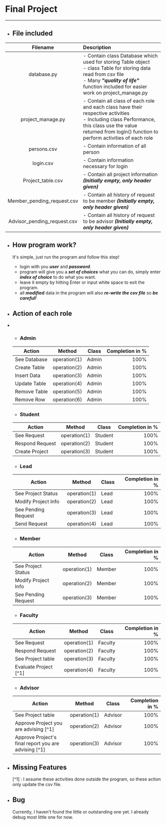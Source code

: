 # Final Project

---
- ## File included
|          Filename           | Description                                                                                                                                                                                                     |
|:---------------------------:|:----------------------------------------------------------------------------------------------------------------------------------------------------------------------------------------------------------------|
|         database.py         | - Contain class Database which used for storing Table object </br>- class Table for storing data read from csv file </br>- Many _**"quality of life"**_ function included for easier work on project_manage.py  |
|      project_manage.py      | - Contain all class of each role and each class have their respective activities </br>- Including class Performance, this class use the value returned from login() function to perform activities of each role |
|         persons.csv         | - Contain information of all person                                                                                                                                                                             |
|          login.csv          | - Contain information necessary for login                                                                                                                                                                       |
|      Project_table.csv      | - Contain all project information _**(Initially empty, only header given)**_                                                                                                                                    |
| Member_pending_request.csv  | - Contain all history of request to be member _**(Initially empty, only header given)**_                                                                                                                        |
| Advisor_pending_request.csv | - Contain all history of request to be advisor _**(Initially empty, only header given)**_                                                                                                                       |

- ## How program work?
    It's simple, just run the program and follow this step!
    - login with you _**user**_ and _**password**_.
    - program will give you a _**set of choices**_ what you can do, simply enter _**index of choice**_ to do what you want. 
    - leave it empty by hitting Enter or input white space to exit the program.
    - all _**modified**_ data in the program will also _**re-write the csv file**_ so _**be careful!**_

- ## Action of each role
- 
  - ### Admin
   | Action       | Method       | Class   | Completion in % |
   |--------------|--------------|---------|----------------:|
   | See Database | operation(1) | Admin   |            100% |
   | Create Table | operation(2) | Admin   |            100% |
   | Insert Data  | operation(3) | Admin   |            100% |
   | Update Table | operation(4) | Admin   |            100% |
   | Remove Table | operation(5) | Admin   |            100% |
   | Remove Row   | operation(6) | Admin   |            100% |

  - ### Student
   | Action          | Method       | Class   | Completion in % |
   |-----------------|--------------|---------|----------------:|
   | See Request     | operation(1) | Student |            100% |
   | Respond Request | operation(2) | Student |            100% |
   | Create Project  | operation(3) | Student |            100% |

  - ### Lead
   | Action              | Method       | Class | Completion in % |
   |---------------------|--------------|-------|----------------:|
   | See Project Status  | operation(1) | Lead  |            100% |
   | Modify Project Info | operation(2) | Lead  |            100% |
   | See Pending Request | operation(3) | Lead  |            100% |
   | Send Request        | operation(4) | Lead  |            100% |

  - ### Member
   | Action              | Method       | Class  | Completion in % |
   |---------------------|--------------|--------|----------------:|
   | See Project Status  | operation(1) | Member |            100% |
   | Modify Project Info | operation(2) | Member |            100% |
   | See Pending Request | operation(3) | Member |            100% |

  - ### Faculty
   | Action                | Method       |  Class  | Completion in % |
   |-----------------------|--------------|---------|----------------:|
   | See Request           | operation(1) | Faculty |            100% |
   | Respond Request       | operation(2) | Faculty |            100% |
   | See Project table     | operation(3) | Faculty |            100% |
   | Evaluate Project [^1] | operation(4) | Faculty |            100% |

  - ### Advisor
   | Action                                               | Method       | Class   | Completion in % |
   |------------------------------------------------------|--------------|---------|----------------:|
   | See Project table                                    | operation(1) | Advisor |            100% |
   | Approve Project you are advising [^1]                | operation(2) | Advisor |            100% |
   | Approve Project's final report you are advising [^1] | operation(3) | Advisor |            100% |

- ## Missing Features
    [^1] : I assume these activities done outside the program, so these action only update the csv file.

- ## Bug
    Currently, I haven't found the little or outstanding one yet. I already debug most little one for now.

